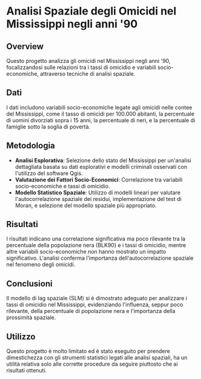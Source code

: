 # Analisi Spaziale degli Omicidi nel Mississippi negli anni '90

## Overview
Questo progetto analizza gli omicidi nel Mississippi negli anni '90, focalizzandosi sulle relazioni tra i tassi di omicidio e variabili socio-economiche, attraverso tecniche di analisi spaziale.

## Dati
I dati includono variabili socio-economiche legate agli omicidi nelle contee del Mississippi, come il tasso di omicidi per 100.000 abitanti, la percentuale di uomini divorziati sopra i 15 anni, la percentuale di neri, e la percentuale di famiglie sotto la soglia di povertà.

## Metodologia
- **Analisi Esplorativa**: Selezione dello stato del Mississippi per un'analisi dettagliata basata su dati esplorativi e modelli criminali osservati con l'utilizzo del software Qgis.
- **Valutazione dei Fattori Socio-Economici**: Correlazione tra variabili socio-economiche e tassi di omicidio.
- **Modello Statistico Spaziale**: Utilizzo di modelli lineari per valutare l'autocorrelazione spaziale dei residui, implementazione del test di Moran, e selezione del modello spaziale più appropriato.

## Risultati
I risultati indicano una correlazione significativa ma poco rilevante tra la percentuale della popolazione nera (BLK90) e i tassi di omicidio, mentre altre variabili socio-economiche non hanno mostrato un impatto significativo. L'analisi conferma l'importanza dell'autocorrelazione spaziale nel fenomeno degli omicidi. 

## Conclusioni
Il modello di lag spaziale (SLM) si è dimostrato adeguato per analizzare i tassi di omicidio nel Mississippi, evidenziando l'influenza, seppur poco rilevante, della percentuale di popolazione nera e l'importanza della prossimità spaziale.

## Utilizzo
Questo progetto è molto limitato ed è stato eseguito per prendere dimestichezza con gli strumenti statistici legati alle analisi spaziali, ha un utilità relativa solo alle corrette procedure da seguire piuttosto che ai risultati ottenuti.

